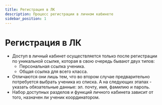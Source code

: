 ```yaml
---
title: Регистрация в ЛК
description: Процесс регистрации в личном кабинете
sidebar_position: 1
---
```


# Регистрация в ЛК

* Доступ в личный кабинет осуществляется только после регистрации по уникальной ссылке, которая в свою очередь бывают двух типов:
    + Персональная ссылка ученика.
    + Общая ссылка для всего класса.
* Отличаются они лишь тем, что во втором случае предварительно потребуется выбрать ученика из списка. А на следующих этапах - указать обязательные данные: эл. почту, имя, фамилию и пароль.
* Набор доступных разделов и функций личного кабинета зависит от того, назначен ли ученик координатором.